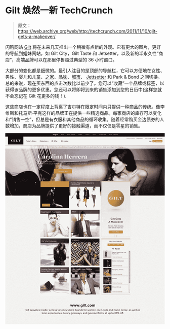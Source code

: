 # Gilt 焕然一新 TechCrunch

> 原文：<https://web.archive.org/web/http://techcrunch.com/2011/11/10/gilt-gets-a-makeover/>

闪购网站 [Gilt](https://web.archive.org/web/20230205023743/http://www.gilt.com/) 将在未来几天推出一个稍微有点新的外观。它有更大的图片，更好的导航到姐妹网站，如 Gilt City，Gilt Taste 和 Jetsetter，以及新的半永久性“商店”，高端品牌可以在那里停售超过典型的 36 小时窗口。

大部分的变化都是细微的。最引人注目的是顶部的导航栏，它可以方便地在女性、男性、婴儿和儿童、[之家](https://web.archive.org/web/20230205023743/https://techcrunch.com/2011/10/18/gilt-groupe-debuts-new-home-focused-retail-and-curated-content-site-to-take-on-one-kings-lane/)、[品味](https://web.archive.org/web/20230205023743/https://techcrunch.com/2011/05/18/gilt-taste-a-pricey-online-marketplace-for-artisan-foods/)、[城市](https://web.archive.org/web/20230205023743/https://techcrunch.com/2010/04/23/gilt-launches-groupon-competitor-gilt-city-in-nyc/)、 [Jettsetter](https://web.archive.org/web/20230205023743/https://techcrunch.com/2010/05/16/why-does-jetsetter-stands-apart-from-the-group-buying-croud-it-solves-a-big-problem/) 和 Park & Bond 之间切换。总的来说，现在买东西的点击次数比以前少了。您可以“收藏”一个品牌或标签，以获得该品牌的更多优惠。您还可以将即将到来的销售添加到您的日历中(这样您就不会忘记在 Gilt 花更多的钱！).

这些商店也在一定程度上背离了吉尔特在限定时间内只提供一种商品的传统。像李维斯和托马斯·平克这样的品牌正在提供一些精选商品。每家商店的库存可以变化和“销售一空”，但总是有衣服和其他商品的循环收集。随着经常购买金边债券的人数增加，商店为品牌提供了更好的接触渠道，而不仅仅是零星的销售。

![](img/ee73fd22e20e80f81dc7c6ea373ac208.png)